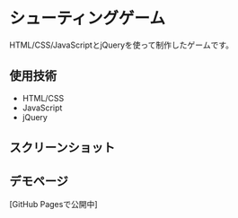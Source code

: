 # シューティングゲーム
HTML/CSS/JavaScriptとjQueryを使って制作したゲームです。

## 使用技術
- HTML/CSS
- JavaScript
- jQuery

## スクリーンショット


## デモページ
[GitHub Pagesで公開中]
